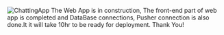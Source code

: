 ![ChattingApp](https://user-images.githubusercontent.com/61831488/126430267-f766dd88-090f-4af2-b797-db8cb61d2336.PNG)
The Web App is in construction, The front-end part of web app is completed and DataBase connections, Pusher connection is also done.It it will take 10hr to be ready for deployment.
Thank You!
